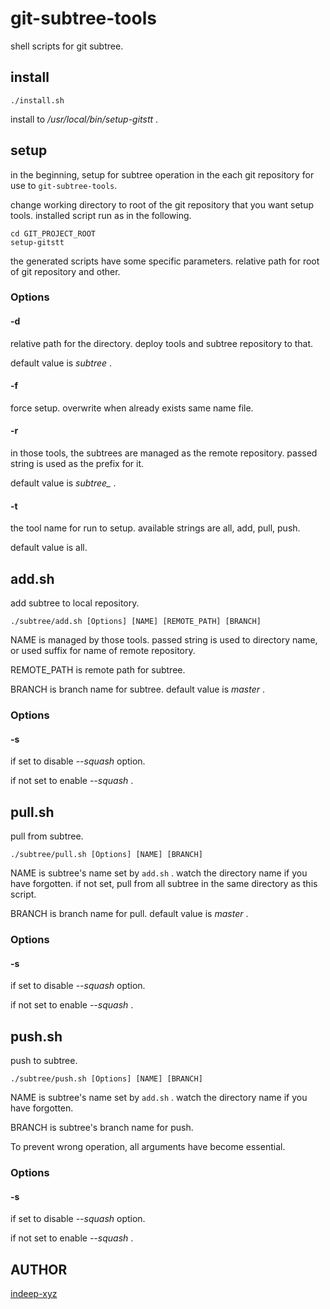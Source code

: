 git-subtree-tools
====

shell scripts for git subtree.

## install

```
./install.sh
```

install to _/usr/local/bin/setup-gitstt_ .

## setup

in the beginning, setup for subtree operation in the each git repository for use to `git-subtree-tools`. 

change working directory to root of the git repository that you want setup tools. installed script run as in the following.

```
cd GIT_PROJECT_ROOT
setup-gitstt
```

the generated scripts have some specific parameters. relative path for root of git repository and other.

### Options

#### -d

relative path for the directory. deploy tools and subtree repository to that.

default value is _subtree_ .

#### -f

force setup. overwrite when already exists same name file.

#### -r

in those tools, the subtrees are managed as the remote repository. passed string is used as the prefix for it.

default value is _subtree\__ .

#### -t

the tool name for run to setup. available strings are all, add, pull, push.

default value is all.

## add.sh

add subtree to local repository.

```
./subtree/add.sh [Options] [NAME] [REMOTE_PATH] [BRANCH]
```

NAME is managed by those tools. passed string is used to directory name, or used suffix for name of remote repository.

REMOTE_PATH is remote path for subtree.

BRANCH is branch name for subtree. default value is _master_ .

### Options

#### -s

if set to disable _--squash_ option.

if not set to enable _--squash_ .

## pull.sh

pull from subtree.

```
./subtree/pull.sh [Options] [NAME] [BRANCH]
```

NAME is subtree's name set by `add.sh` . watch the directory name if you have forgotten. if not set, pull from all subtree in the same directory as this script.

BRANCH is branch name for pull. default value is _master_ .

### Options

#### -s

if set to disable _--squash_ option.

if not set to enable _--squash_ .

## push.sh

push to subtree.

```
./subtree/push.sh [Options] [NAME] [BRANCH]
```

NAME is subtree's name set by `add.sh` . watch the directory name if you have forgotten.

BRANCH is subtree's branch name for push.

To prevent wrong operation, all arguments have become essential.

### Options

#### -s

if set to disable _--squash_ option.

if not set to enable _--squash_ .

## AUTHOR

[indeep-xyz](http://indeep.xyz/)
